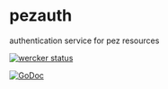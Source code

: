 # pezauth
authentication service for pez resources

[![wercker status](https://app.wercker.com/status/01d1f291e61f5edfc16f0b0ac182af8f/m/master "wercker status")](https://app.wercker.com/project/bykey/01d1f291e61f5edfc16f0b0ac182af8f)

[![GoDoc](https://godoc.org/github.com/pivotalservices/pezauth?status.png)](http://godoc.org/github.com/pivotalservices/pezauth)

